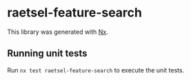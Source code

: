 # raetsel-feature-search

This library was generated with [Nx](https://nx.dev).

## Running unit tests

Run `nx test raetsel-feature-search` to execute the unit tests.
